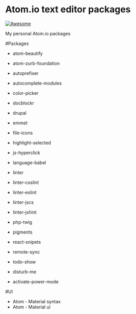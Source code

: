 # Atom.io text editor packages

[![Awesome](https://cdn.rawgit.com/sindresorhus/awesome/d7305f38d29fed78fa85652e3a63e154dd8e8829/media/badge.svg)](https://github.com/sindresorhus/awesome)

My personal Atom.io packages

#Packages
* atom-beautify
* atom-zurb-foundation
* autoprefixer
* autocomplete-modules
* color-picker
* docblockr
* drupal
* emmet
* file-icons
* highlight-selected
* js-hyperclick
* language-babel
* linter
* linter-csslint
* linter-eslint
* linter-jscs
* linter-jshint
* php-twig
* pigments
* react-snipets
* remote-sync
* todo-show

* disturb-me
* activate-power-mode

#UI
* Atom - Material syntax
* Atom - Material ui
